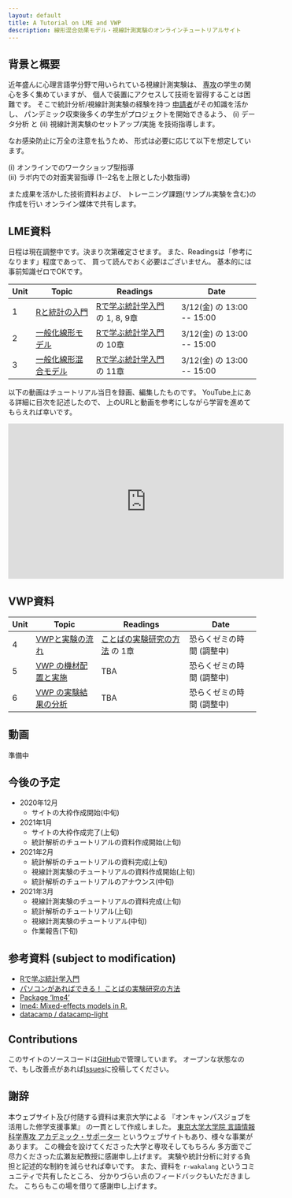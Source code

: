 ```yaml
---
layout: default
title: A Tutorial on LME and VWP
description: 線形混合効果モデル・視線計測実験のオンラインチュートリアルサイト
---
```


## 背景と概要

近年盛んに⼼理⾔語学分野で⽤いられている視線計測実験は、
[専攻](http://gamp.c.u-tokyo.ac.jp/)の学⽣の関⼼を多く集めていますが、
個⼈で装置にアクセスして技術を習得することは困難です。
そこで統計分析/視線計測実験の経験を持つ
[申請者](https://github.com/kishiyamat)がその知識を活かし、
パンデミック収束後多くの学⽣がプロジェクトを開始できるよう、
(i) データ分析 と
(ii) 視線計測実験のセットアップ/実施
を技術指導します。

なお感染防⽌に万全の注意を払うため、
形式は必要に応じて以下を想定しています。

(i) オンラインでのワークショップ型指導  
(ii) ラボ内での対⾯実習指導 (1--2名を上限とした⼩数指導)

また成果を活かした技術資料および、
トレーニング課題(サンプル実験を含む)の作成を⾏い
オンライン媒体で共有します。

<!--
150,000で50,000で4週と考えると12週分のコマになる。
1. 授業をする　
1. 動画として残す
1. ハンズオンは code camp
-->

## LME資料

日程は現在調整中です。決まり次第確定させます。
また、Readingsは「参考になります」程度であって、
買って読んでおく必要はございません。
基本的には事前知識ゼロでOKです。

| Unit | Topic                          | Readings                                  | Date                          |
|------|--------------------------------|-------------------------------------------|-------------------------------|
| 1    | [Rと統計の入門       ][day-1]  | [Rで学ぶ統計学入門][yellow] の 1, 8, 9章  |  3/12(金) の 13:00 -- 15:00   |
| 2    | [一般化線形モデル    ][day-2]  | [Rで学ぶ統計学入門][yellow] の 10章       |  3/12(金) の 13:00 -- 15:00   |
| 3    | [一般化線形混合モデル][day-3]  | [Rで学ぶ統計学入門][yellow] の 11章       |  3/12(金) の 13:00 -- 15:00   |

以下の動画はチュートリアル当日を録画、編集したものです。
YouTube上にある詳細に目次を記述したので、
上のURLと動画を参考にしながら学習を進めてもらえれば幸いです。

<center>
<iframe width="560" height="315" src="https://www.youtube.com/embed/cwS_SVy4ZaM" frameborder="0" allow="accelerometer; autoplay; clipboard-write; encrypted-media; gyroscope; picture-in-picture" allowfullscreen></iframe>
</center>

## VWP資料

| Unit | Topic                          | Readings                                  | Date                          |
|------|--------------------------------|-------------------------------------------|-------------------------------|
| 4    | [VWPと実験の流れ ][day-4]  | [ことばの実験研究の方法][nakatani] の 1章 |   恐らくゼミの時間 (調整中)   |
| 5    | [VWP の機材配置と実施][day-5]  | TBA                                       |   恐らくゼミの時間 (調整中)   |
| 6    | [VWP の実験結果の分析][day-6]  | TBA                                       |   恐らくゼミの時間 (調整中)   |

## 動画

準備中

## 今後の予定

* 2020年12月
  * サイトの大枠作成開始(中旬)
* 2021年1月
  * サイトの大枠作成完了(上旬)
  * 統計解析のチュートリアルの資料作成開始(上旬)
* 2021年2月
  * 統計解析のチュートリアルの資料完成(上旬)
  * 視線計測実験のチュートリアルの資料作成開始(上旬)
  * 統計解析のチュートリアルのアナウンス(中旬)
* 2021年3月
  * 視線計測実験のチュートリアルの資料完成(上旬)
  * 統計解析のチュートリアル(上旬)
  * 視線計測実験のチュートリアル(中旬)
  * 作業報告(下旬)

## 参考資料 (subject to modification)

- [Rで学ぶ統計学入門][yellow]
- [パソコンがあればできる！ ことばの実験研究の方法][nakatani]
- [Package ‘lme4’][lme_pdf]
- [lme4: Mixed-effects models in R.][lme]
- [datacamp / datacamp-light][dc]

## Contributions

このサイトのソースコードは[GitHub][home]で管理しています。
オープンな状態なので、もし改善点があれば[Issues][issues]に投稿してください。

[lme]: https://www.r-project.org/nosvn/pandoc/lme4.html
[lme_pdf]: https://cran.r-project.org/web/packages/lme4/lme4.pdf
[dc]: https://github.com/datacamp/datacamp-light
[home]: https://github.com/kishiyamat/tutorial-lme-vwp/tree/gh-pages
[issues]: https://github.com/kishiyamat/tutorial-lme-vwp/issues
[yellow]: http://www.tkd-pbl.com/book/b279683.html
[nakatani]: http://www.hituzi.co.jp/hituzibooks/ISBN978-4-89476-964-9.htm
[day-1]: ./1.html
[day-2]: ./2.html
[day-3]: ./3.html
[day-4]: ./4.html
[day-5]: ./5.html
[day-6]: ./6.html
[tonton]: http://tonton.amaneku.com/list.php?id=20210131034707_wvCq57

## 謝辞

本ウェブサイト及び付随する資料は東京大学による
『オンキャンパスジョブを活用した修学支援事業』
の一貫として作成しました。
[東京大学大学院 言語情報科学専攻 アカデミック・サポーター](http://ut-oncampusjob.chips.jp/)
というウェブサイトもあり、様々な事業があります。
この機会を設けてくださった大学と専攻そしてもちろん
多方面でご尽力くださった広瀬友紀教授に感謝申し上げます。
実験や統計分析に対する負担と記述的な制約を減らせれば幸いです。
また、資料を `r-wakalang` というコミュニティで共有したところ、
分かりづらい点のフィードバックもいただきました。
こちらもこの場を借りて感謝申し上げます。

<!---
### Misc.

Your Pages site will use the layout and styles from the Jekyll theme you have selected in your
[repository settings](https://github.com/kishiyamat/tutorial-lme-vwp/settings). 
The name of this theme is saved in the Jekyll `_config.yml` configuration file.

### Support or Contact

Having trouble with Pages? Check out our [documentation](https://docs.github.com/categories/github-pages-basics/) or [contact support](https://github.com/contact) and we’ll help you sort it out.
-->
